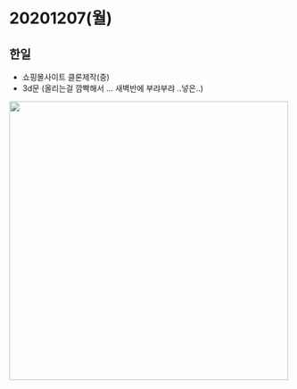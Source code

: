 20201207(월)
=

한일
---------
+ 쇼핑몰사이트 클론제작(중)
+ 3d문 
(올리는걸 깜빡해서 ... 새벽반에 부랴부랴 ..넣은..)
<img src="https://user-images.githubusercontent.com/71910560/101451203-174ce300-396f-11eb-8bd8-e73848cd0fb2.jpg" width="500">
